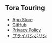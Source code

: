 ## Tora Touring

* [App Store](https://apps.apple.com/app/id1633365169)
* [GitHub](https://github.com/torakoya/Touring)
* [Privacy Policy](privacy.md)
* [プライバシポリシ](privacy-ja.md)
